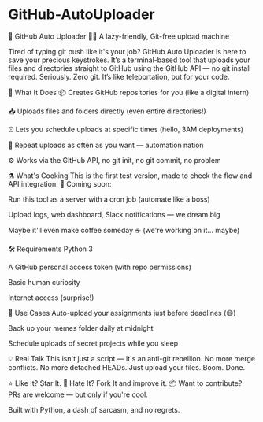 # GitHub-AutoUploader

🚀 GitHub Auto Uploader 🤖✨
A lazy-friendly, Git-free upload machine

Tired of typing git push like it's your job?
GitHub Auto Uploader is here to save your precious keystrokes.
It’s a terminal-based tool that uploads your files and directories straight to GitHub using the GitHub API — no git install required.
Seriously. Zero git. It’s like teleportation, but for your code.

💼 What It Does
📦 Creates GitHub repositories for you (like a digital intern)

📤 Uploads files and folders directly (even entire directories!)

⏰ Lets you schedule uploads at specific times (hello, 3AM deployments)

🔁 Repeat uploads as often as you want — automation nation

⚙️ Works via the GitHub API, no git init, no git commit, no problem

⚗️ What's Cooking
This is the first test version, made to check the flow and API integration.
🚧 Coming soon:

Run this tool as a server with a cron job (automate like a boss)

Upload logs, web dashboard, Slack notifications — we dream big

Maybe it'll even make coffee someday ☕️ (we're working on it… maybe)

🛠 Requirements
Python 3

A GitHub personal access token (with repo permissions)

Basic human curiosity

Internet access (surprise!)

📅 Use Cases
Auto-upload your assignments just before deadlines (😅)

Back up your memes folder daily at midnight

Schedule uploads of secret projects while you sleep

💡 Real Talk
This isn't just a script — it's an anti-git rebellion.
No more merge conflicts. No more detached HEADs.
Just upload your files. Boom. Done.

⭐ Like It? Star It.
🧪 Hate It? Fork It and improve it.
📦 Want to contribute? PRs are welcome — but only if you're cool.

Built with Python, a dash of sarcasm, and no regrets.

